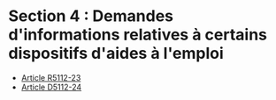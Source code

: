 # Section 4 : Demandes d'informations relatives à certains dispositifs d'aides à l'emploi

* [Article R5112-23](./LEGIARTI000021631117.md)
* [Article D5112-24](./LEGIARTI000021631109.md)
